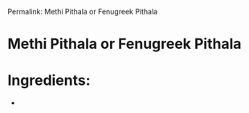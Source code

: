 Permalink: Methi Pithala or Fenugreek Pithala

# Methi Pithala or Fenugreek Pithala

# Ingredients:
*